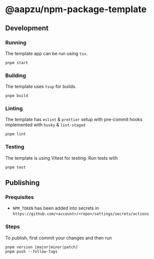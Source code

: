# @aapzu/npm-package-template

## Development

### Running
The template app can be run using `tsx`.
```
pnpm start
```

### Building
The template uses `tsup` for builds.
```
pnpm build
```

### Linting
The template has `eslint` & `prettier` setup with pre-commit hooks implemented with `husky` & `lint-staged`
```
pnpm lint
```

### Testing
The template is using Vitest for testing. Run tests with
```
pnpm test
```

## Publishing

### Prequisites

- `NPM_TOKEN` has been added into secrets in `https://github.com/<account>/<repo>/settings/secrets/actions`

### Steps
To publish, first commit your changes and then run
```
pnpm version [major|minor|patch]
pnpm push --follow-tags
```